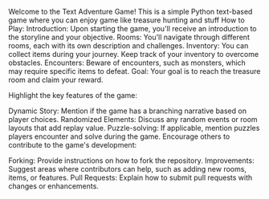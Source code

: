 Welcome to the Text Adventure Game! This is a simple Python text-based game where you can enjoy game like treasure hunting and stuff
How to Play:
Introduction: Upon starting the game, you'll receive an introduction to the storyline and your objective.
Rooms: You'll navigate through different rooms, each with its own description and challenges.
Inventory: You can collect items during your journey. Keep track of your inventory to overcome obstacles.
Encounters: Beware of encounters, such as monsters, which may require specific items to defeat.
Goal: Your goal is to reach the treasure room and claim your reward.

Highlight the key features of the game:

Dynamic Story: Mention if the game has a branching narrative based on player choices.
Randomized Elements: Discuss any random events or room layouts that add replay value.
Puzzle-solving: If applicable, mention puzzles players encounter and solve during the game.
Encourage others to contribute to the game's development:

Forking: Provide instructions on how to fork the repository.
Improvements: Suggest areas where contributors can help, such as adding new rooms, items, or features.
Pull Requests: Explain how to submit pull requests with changes or enhancements.
